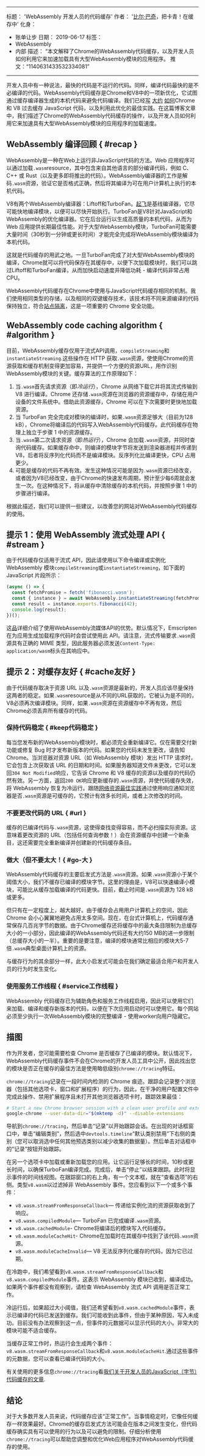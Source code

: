 ***

标题： 'WebAssembly 开发人员的代码缓存'
作者： '[比尔·巴奇](https://twitter.com/billb)，把卡青！在缓存中'
化身：

*   账单让步
    日期： 2019-06-17
    标签：
*   WebAssembly
*   内部
    描述： “本文解释了Chrome的WebAssembly代码缓存，以及开发人员如何利用它来加速加载具有大型WebAssembly模块的应用程序。
    推文：“1140631433532334081”

***

开发人员中有一种说法，最快的代码是不运行的代码。同样，编译代码最快的是不必编译的代码。WebAssembly代码缓存是Chrome和V8中的一项新优化，它试图通过缓存编译器生成的本机代码来避免代码编译。我们已经[写](/blog/code-caching) [大约](/blog/improved-code-caching) [如何](/blog/code-caching-for-devs)Chrome 和 V8 过去缓存 JavaScript 代码，以及利用此优化的最佳实践。在这篇博客文章中，我们描述了Chrome的WebAssembly代码缓存的操作，以及开发人员如何利用它来加速具有大型WebAssembly模块的应用程序的加载速度。

## WebAssembly 编译回顾 { #recap }

WebAssembly是一种在Web上运行非JavaScript代码的方法。Web 应用程序可以通过加载`.wasm`resource，其中包含来自其他语言的部分编译代码，例如 C、C++ 或 Rust（以及更多即将推出的代码）。WebAssembly编译器的工作是解码`.wasm`资源，验证它是否格式正确，然后将其编译为可在用户计算机上执行的本机代码。

V8有两个WebAssembly编译器：Liftoff和TurboFan。[起飞](/blog/liftoff)是基线编译器，它尽可能快地编译模块，以便可以尽快开始执行。TurboFan是V8针对JavaScript和WebAssembly的优化编译器。它在后台运行以生成高质量的本机代码，从而为 Web 应用提供长期最佳性能。对于大型WebAssembly模块，TurboFan可能需要大量时间（30秒到一分钟或更长时间）才能完全完成将WebAssembly模块编译为本机代码。

这就是代码缓存的用武之地。一旦TurboFan完成了对大型WebAssembly模块的编译，Chrome就可以将代码保存在其缓存中，以便下次加载模块时，我们可以跳过Liftoff和TurboFan编译，从而加快启动速度并降低功耗 - 编译代码非常占用CPU。

WebAssembly代码缓存在Chrome中使用与JavaScript代码缓存相同的机制。我们使用相同类型的存储，以及相同的双键缓存技术，该技术将不同来源编译的代码保持独立，符合[站点隔离](https://developers.google.com/web/updates/2018/07/site-isolation)，这是一项重要的 Chrome 安全功能。

## WebAssembly code caching algorithm { #algorithm }

目前，WebAssembly缓存仅用于流式API调用，`compileStreaming`和`instantiateStreaming`.这些操作在 HTTP 获取`.wasm`资源，使使用Chrome的资源获取和缓存机制变得更加容易，并提供一个方便的资源URL，用作识别WebAssembly模块的关键。缓存算法的工作原理如下：

1.  当`.wasm`首先请求资源（即*冷运行*），Chrome 从网络下载它并将其流式传输到 V8 进行编译。Chrome 还存储`.wasm`资源在浏览器的资源缓存中，存储在用户设备的文件系统中。借助此资源缓存，Chrome 可以在下次需要时更快地加载资源。
2.  当 TurboFan 完全完成对模块的编译时，如果`.wasm`资源足够大（目前为128 kB），Chrome将编译后的代码写入WebAssembly代码缓存。此代码缓存在物理上独立于步骤 1 中的资源缓存。
3.  当`.wasm`第二次请求资源（即*热运行*），Chrome 会加载`.wasm`资源，并同时查询代码缓存。如果缓存命中，则编译的模块字节将发送到渲染器进程并传递到 V8，后者将反序列化代码而不是编译模块。反序列化比编译更快，CPU 占用更少。
4.  可能是缓存的代码不再有效。发生这种情况可能是因为`.wasm`资源已经改变，或者因为V8已经改变，由于Chrome的快速发布周期，预计至少每6周就会发生一次。在这种情况下，将从缓存中清除缓存的本机代码，并按照步骤 1 中的步骤进行编译。

根据此描述，我们可以提供一些建议，以改善您的网站对WebAssembly代码缓存的使用。

## 提示 1：使用 WebAssembly 流式处理 API { #stream }

由于代码缓存仅适用于流式 API，因此请使用以下命令编译或实例化 WebAssembly 模块`compileStreaming`或`instantiateStreaming`，如下面的 JavaScript 片段所示：

```js
(async () => {
  const fetchPromise = fetch('fibonacci.wasm');
  const { instance } = await WebAssembly.instantiateStreaming(fetchPromise);
  const result = instance.exports.fibonacci(42);
  console.log(result);
})();
```

这[品](https://developers.google.com/web/updates/2018/04/loading-wasm)详细介绍了使用WebAssembly流媒体API的优势。默认情况下，Emscripten 在为应用生成加载程序代码时会尝试使用此 API。请注意，流式传输要求`.wasm`资源具有正确的 MIME 类型，因此服务器必须发送`Content-Type: application/wasm`标头在其响应中。

## 提示 2：对缓存友好 { #cache友好 }

由于代码缓存取决于资源 URL 以及`.wasm`资源是最新的，开发人员应该尽量保持这两者的稳定。如果`.wasm`resource是从不同的URL获取的，它被认为是不同的，V8必须再次编译模块。同样，如果`.wasm`资源在资源缓存中不再有效，然后Chrome必须丢弃所有缓存的代码。

### 保持代码稳定 { #keep代码稳定 }

每当您发布新的WebAssembly模块时，都必须完全重新编译它。仅在需要交付新功能或修复 Bug 时才发布新版本的代码。如果您的代码未发生更改，请告知 Chrome。当浏览器对资源 URL（如 WebAssembly 模块）发出 HTTP 请求时，它会包含上次获取该 URL 的日期和时间。如果服务器知道文件未更改，它可以发回`304 Not Modified`响应，它告诉 Chrome 和 V8 缓存的资源以及缓存的代码仍然有效。另一方面，返回`200 OK`响应更新缓存的`.wasm`资源，并使代码缓存失效，将 WebAssembly 恢复为冷运行。跟随[网络资源最佳实践](https://developers.google.com/web/fundamentals/performance/optimizing-content-efficiency/http-caching)通过使用响应通知浏览器是否`.wasm`资源是可缓存的，它预计有效多长时间，或者上次修改的时间。

### 不要更改代码的 URL { #url }

缓存的已编译代码与`.wasm`资源，这使得查找变得容易，而不必扫描实际资源。这意味着更改资源的 URL（包括任何查询参数！）会在资源缓存中创建一个新条目，这还需要完全重新编译并创建新的代码缓存条目。

### 做大（但不要太大！{ #go-大 }

WebAssembly代码缓存的主要启发式方法是`.wasm`资源。如果`.wasm`资源小于某个阈值大小，我们不缓存已编译的模块字节。这里的理由是，V8可以快速编译小模块，可能比从缓存加载编译的代码更快。目前，截止时间是`.wasm`资源为 128 kB 或更多。

但只有在一定程度上，越大越好。由于缓存会占用用户计算机上的空间，因此 Chrome 会小心翼翼地避免占用太多空间。现在，在台式计算机上，代码缓存通常保存几百兆字节的数据。由于Chrome缓存还将缓存中的最大条目限制为总缓存大小的一小部分，因此编译的WebAssembly代码还有大约150 MB的进一步限制（总缓存大小的一半）。重要的是要注意，编译的模块通常比相应的模块大5-7倍`.wasm`典型桌面计算机上的资源。

与缓存行为的其余部分一样，此大小启发式可能会在我们确定最适合用户和开发人员的行为时发生变化。

### 使用服务工作线程 { #service工作线程 }

WebAssembly 代码缓存已为辅助角色和服务工作线程启用，因此可以使用它们来加载、编译和缓存新版本的代码，以便在下次应用启动时可以使用它。每个网站必须至少执行一次WebAssembly模块的完整编译 - 使用worker向用户隐藏它。

## 描图

作为开发者，您可能需要检查 Chrome 是否缓存了已编译的模块。默认情况下，WebAssembly代码缓存事件不会在Chrome的开发人员工具中公开，因此找出您的模块是否正在缓存的最佳方法是使用略低级别`chrome://tracing`特征。

`chrome://tracing`记录在一段时间内检测的 Chrome 痕迹。跟踪会记录整个浏览器（包括其他选项卡、窗口和扩展程序）的行为，因此，在干净的用户配置文件中完成此操作、禁用扩展程序且未打开其他浏览器选项卡时，跟踪效果最佳：

```bash
# Start a new Chrome browser session with a clean user profile and extensions disabled
google-chrome --user-data-dir="$(mktemp -d)" --disable-extensions
```

导航到`chrome://tracing`，然后单击“记录”以开始跟踪会话。在出现的对话框窗口中，单击“编辑类别”，然后选中`devtools.timeline`“默认类别禁用”下右侧的类别（您可以取消选中任何其他预选类别以减少收集的数据量）。然后单击对话框中的“记录”按钮开始跟踪。

在另一个选项卡中加载或重新加载您的应用。让它运行足够长的时间，10秒或更长时间，以确保TurboFan编译完成。完成后，单击“停止”以结束跟踪。此时将显示事件的时间线视图。在跟踪窗口的右上角，有一个文本框，就在“查看选项”的右侧。类型`v8.wasm`以过滤掉非 WebAssembly 事件。您应看到以下一个或多个事件：

*   `v8.wasm.streamFromResponseCallback`— 传递给实例化流的资源获取收到了响应。
*   `v8.wasm.compiledModule`— TurboFan 已完成编译`.wasm`资源。
*   `v8.wasm.cachedModule`- Chrome将编译后的模块写入代码缓存。
*   `v8.wasm.moduleCacheHit`- Chrome在加载时在其缓存中找到了该代码`.wasm`资源。
*   `v8.wasm.moduleCacheInvalid`— V8 无法反序列化缓存的代码，因为它已过期。

在冷跑中，我们希望看到`v8.wasm.streamFromResponseCallback`和`v8.wasm.compiledModule`事件。这表示 WebAssembly 模块已收到，编译成功。如果两个事件都没有观察到，请检查 WebAssembly 流式 API 调用是否正常工作。

冷运行后，如果超过大小阈值，我们还希望看到`v8.wasm.cachedModule`事件，表示已编译的代码已发送到缓存。我们可能收到此事件，但由于某种原因，写入未成功。目前没有办法观察到这一点，但事件的元数据可以显示代码的大小。非常大的模块可能不适合缓存。

当缓存正常工作时，热运行会生成两个事件：`v8.wasm.streamFromResponseCallback`和`v8.wasm.moduleCacheHit`.通过这些事件的元数据，您可以查看已编译代码的大小。

有关使用的更多信息`chrome://tracing`看[我们关于开发人员的JavaScript（字节）代码缓存的文章](/blog/code-caching-for-devs).

## 结论

对于大多数开发人员来说，代码缓存应该“正常工作”。当事情稳定时，它像任何缓存一样效果最好。Chrome的缓存启发式方法可能会在版本之间发生变化，但代码缓存确实具有可以使用的行为以及可以避免的限制。仔细分析使用`chrome://tracing`可以帮助您调整和优化Web应用程序对WebAssembly代码缓存的使用。
